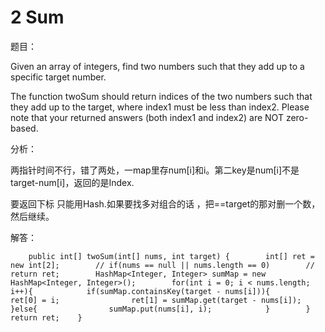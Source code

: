 # 2 Sum

题目：

Given an array of integers, find two numbers such that they add up to a specific target number.

The function twoSum should return indices of the two numbers such that they add up to the target, where index1 must be less than index2. Please note that your returned answers \(both index1 and index2\) are NOT zero-based.

分析：

两指针时间不行，错了两处，一map里存num\[i\]和i。第二key是num\[i\]不是target-num\[i\]，返回的是Index.

要返回下标 只能用Hash.如果要找多对组合的话 ，把==target的那对删一个数，然后继续。

解答：

```text
    public int[] twoSum(int[] nums, int target) {        int[] ret = new int[2];        // if(nums == null || nums.length == 0)        //     return ret;        HashMap<Integer, Integer> sumMap = new HashMap<Integer, Integer>();        for(int i = 0; i < nums.length; i++){            if(sumMap.containsKey(target - nums[i])){                ret[0] = i;                ret[1] = sumMap.get(target - nums[i]);            }else{                sumMap.put(nums[i], i);            }        }        return ret;    }
```

